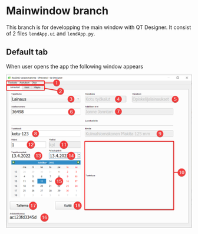 # Mainwindow branch
This branch is for developping the main window with QT Designer. It consist of 2 files `lendApp.ui` and `lendApp.py`.

## Default tab 
When user opens the app the following window appears

![Sovelluksen oletussivu](https://github.com/MikaVainio/VarastoGUI/blob/dev-mainwindow/docs/pictures/DefaultPage.png)
